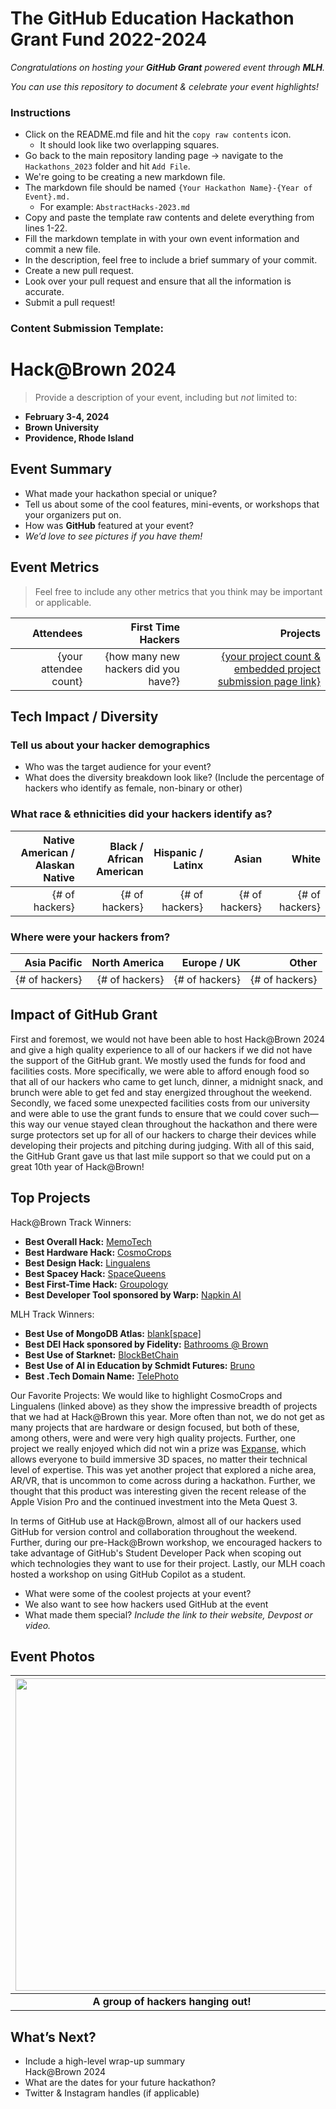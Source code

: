 # The GitHub Education Hackathon Grant Fund 2022-2024

_Congratulations on hosting your **GitHub Grant** powered event through **MLH**._

_You can use this repository to document & celebrate your event highlights!_

### Instructions 

- Click on the README.md file and hit the `copy raw contents` icon.
  - It should look like two overlapping squares. 
- Go back to the main repository landing page -> navigate to the `Hackathons_2023` folder and hit `Add File`. 
- We're going to be creating a new markdown file. 
- The markdown file should be named ```{Your Hackathon Name}-{Year of Event}.md.``` 
  - For example: ```AbstractHacks-2023.md```
- Copy and paste the template raw contents and delete everything from lines 1-22.
- Fill the markdown template in with your own event information and commit a new file. 
- In the description, feel free to include a brief summary of your commit. 
- Create a new pull request. 
- Look over your pull request and ensure that all the information is accurate. 
- Submit a pull request! 

### Content Submission Template: 

# Hack@Brown 2024
> Provide a description of your event, including but _not_ limited to: <br>
 - **February 3-4, 2024** 
 - **Brown University**
 - **Providence, Rhode Island**  

## Event Summary

- What made your hackathon special or unique? <br> 
- Tell us about some of the cool features, mini-events, or workshops that your organizers put on. <br>
- How was **GitHub** featured at your event? <br> 
- *We’d love to see pictures if you have them!* <br>

## Event Metrics 
> Feel free to include any other metrics that you think may be important or applicable. 

| Attendees |First Time Hackers| Projects|
|---------------:|--------------:|------------:|
|{your attendee count}|{how many new hackers did you have?}|[{your project count & embedded project submission page link}](https://abstracthacks.devpost.com/project-gallery)| 

## Tech Impact / Diversity 

### Tell us about your hacker demographics
 - Who was the target audience for your event? <br> 
 - What does the diversity breakdown look like? (Include the percentage of hackers who identify as female, non-binary or other) <br>

### What race & ethnicities did your hackers identify as?
| Native American / <br> Alaskan Native | Black / <br> African American | Hispanic / <br> Latinx | Asian | White |
|---------------:|--------------:|------------:|---------:|--------:|
|{# of hackers}|{# of hackers}|{# of hackers}|{# of hackers}|{# of hackers}|


### Where were your hackers from?
| Asia Pacific | North America | Europe / UK | Other |
|---------------:|--------------:|------------:|---------:|
|{# of hackers}|{# of hackers}|{# of hackers}|{# of hackers}|

## Impact of GitHub Grant
First and foremost, we would not have been able to host Hack@Brown 2024 and give a high quality experience to all of our hackers if we did not have the support of the GitHub grant. We mostly used the funds for food and facilities costs. More specifically, we were able to afford enough food so that all of our hackers who came to get lunch, dinner, a midnight snack, and brunch were able to get fed and stay energized throughout the weekend. Secondly, we faced some unexpected facilities costs from our university and were able to use the grant funds to ensure that we could cover such—this way our venue stayed clean throughout the hackathon and there were surge protectors set up for all of our hackers to charge their devices while developing their projects and pitching during judging. With all of this said, the GitHub Grant gave us that last mile support so that we could put on a great 10th year of Hack@Brown!

## Top Projects
Hack@Brown Track Winners:
- **Best Overall Hack:** [MemoTech](https://devpost.com/software/memotech-yfacpb)
- **Best Hardware Hack:** [CosmoCrops](https://devpost.com/software/spacestock)
- **Best Design Hack:** [Lingualens](https://devpost.com/software/lingualens-3ozqry)
- **Best Spacey Hack:** [SpaceQueens](https://devpost.com/software/spacequeens)
- **Best First-Time Hack:** [Groupology](https://devpost.com/software/groupology)
- **Best Developer Tool sponsored by Warp:** [Napkin AI](https://devpost.com/software/napkin-ymh5f4)

MLH Track Winners:
- **Best Use of MongoDB Atlas:** [blank[space]](https://devpost.com/software/blank-space-s40j1g)
- **Best DEI Hack sponsored by Fidelity:** [Bathrooms @ Brown](https://devpost.com/software/bathrooms-brown)
- **Best Use of Starknet:** [BlockBetChain](https://devpost.com/software/blockbetchain)
- **Best Use of AI in Education by Schmidt Futures:** [Bruno](https://devpost.com/software/dlm)
- **Best .Tech Domain Name:** [TelePhoto](https://devpost.com/software/telephoto)

Our Favorite Projects:
We would like to highlight CosmoCrops and Lingualens (linked above) as they show the impressive breadth of projects that we had at Hack@Brown this year. More often than not, we do not get as many projects that are hardware or design focused, but both of these, among others, were and were very high quality projects. Further, one project we really enjoyed which did not win a prize was [Expanse](https://devpost.com/software/expanse), which allows everyone to build immersive 3D spaces, no matter their technical level of expertise. This was yet another project that explored a niche area, AR/VR, that is uncommon to come across during a hackathon. Further, we thought that this product was interesting given the recent release of the Apple Vision Pro and the continued investment into the Meta Quest 3. 

In terms of GitHub use at Hack@Brown, almost all of our hackers used GitHub for version control and collaboration throughout the weekend. Further, during our pre-Hack@Brown workshop, we encouraged hackers to take advantage of GitHub's Student Developer Pack when scoping out which technologies they want to use for their project. Lastly, our MLH coach hosted a workshop on using GitHub Copilot as a student.

- What were some of the coolest projects at your event? <br> 
- We also want to see how hackers used GitHub at the event <br>
- What made them special? _Include the link to their website, Devpost or video._


## Event Photos

| <img src="https://i1.wp.com/tecknoworks.com/wp-content/uploads/2020/01/hackathon-1.png" width="500" height="auto"> |
|:--:|
| <b> A group of hackers hanging out! </b>|

## What’s Next?
- Include a high-level wrap-up summary <br>
Hack@Brown 2024 
- What are the dates for your future hackathon? <br>
- Twitter & Instagram handles (if applicable)  

